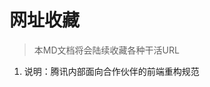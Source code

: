 # 网址收藏
> 本MD文档将会陆续收藏各种干活URL

1. [TGideas文档库]: https://www.jianshu.com "TGideas文档库"
说明：腾讯内部面向合作伙伴的前端重构规范

